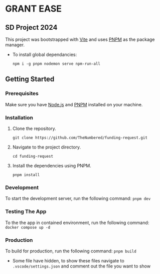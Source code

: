 # GRANT EASE
## SD Project 2024

This project was bootstrapped with [Vite](https://vitejs.dev/) and uses [PNPM](https://pnpm.io/) as the package manager.
- To install global dependancies:
    ```shell
    npm i -g pnpm nodemon serve npm-run-all
    ```

## Getting Started

### Prerequisites

Make sure you have [Node.js](https://nodejs.org/) and [PNPM](https://pnpm.io/) installed on your machine.

### Installation

1. Clone the repository.
    ```shell
    git clone https://github.com/TheNumbered/funding-request.git
    ```

2. Navigate to the project directory.
    ```shell
    cd funding-request
    ```

3. Install the dependencies using PNPM.
    ```shell
    pnpm install
    ```

### Development

To start the development server, run the following command:
    ```
    pnpm dev
    ```
    
### Testing The App
To the the app in contained environment, run the following command:
    ```
    docker compose up -d
    ```

### Production
To build for production, run the following command:
    ```
    pnpm build
    ```

* Some file have hidden, to show these files navigate to ``` .vscode/settings.json ``` and comment out the file you want to show